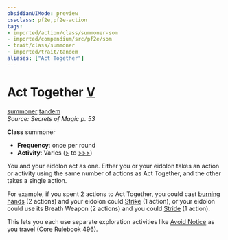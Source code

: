 ```yaml
---
obsidianUIMode: preview
cssclass: pf2e,pf2e-action
tags:
- imported/action/class/summoner-som
- imported/compendium/src/pf2e/som
- trait/class/summoner
- imported/trait/tandem
aliases: ["Act Together"]
---
```

# Act Together [V](chapter-9-playing-the-game.md#Actions "Varies")
[summoner](rules/traits/summoner-som.md)  [tandem](tandem-som.md)  
*Source: Secrets of Magic p. 53*  

**Class** summoner
- **Frequency**: once per round
- **Activity**: Varies ([>](chapter-9-playing-the-game.md#Actions "Single Action") to [>>>](chapter-9-playing-the-game.md#Actions "Three-Action"))

You and your eidolon act as one. Either you or your eidolon takes an action or activity using the same number of actions as Act Together, and the other takes a single action.

For example, if you spent 2 actions to Act Together, you could cast [burning hands](../../compendium/spells/burning-hands.md) (2 actions) and your eidolon could [Strike](strike.md) (1 action), or your eidolon could use its Breath Weapon (2 actions) and you could [Stride](stride.md) (1 action).

This lets you each use separate exploration activities like [Avoid Notice](avoid-notice.md) as you travel (Core Rulebook 496).